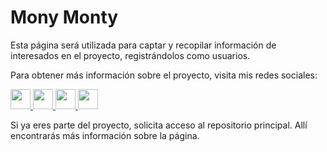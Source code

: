 # Mony Monty

Esta página será utilizada para captar y recopilar información de interesados en el proyecto, registrándolos como usuarios.

Para obtener más información sobre el proyecto, visita mis redes sociales:

<p align="left"> 
    <a href="https://discord.com/users/Oug#6073" target="_blank" rel="noreferrer">
        <img src="https://raw.githubusercontent.com/danielcranney/readme-generator/main/public/icons/socials/discord.svg" width="32" height="32" />
    </a>
    <a href="https://www.github.com/OugMontiel" target="_blank" rel="noreferrer">
        <img src="https://raw.githubusercontent.com/danielcranney/readme-generator/main/public/icons/socials/github.svg" width="32" height="32" />
    </a>
    <a href="http://www.instagram.com/oug_montiel/" target="_blank" rel="noreferrer">
        <img src="https://raw.githubusercontent.com/danielcranney/readme-generator/main/public/icons/socials/instagram.svg" width="32" height="32" />
        </a>
    <a href="https://www.linkedin.com/in/diego-alejandro-montiel-florez-data-science/" target="_blank" rel="noreferrer">
    <img src="https://raw.githubusercontent.com/danielcranney/readme-generator/main/public/icons/socials/linkedin.svg" width="32" height="32" />
    </a>
</p>
Si ya eres parte del proyecto, solicita acceso al repositorio principal. Allí encontrarás más información sobre la página.


